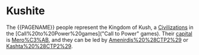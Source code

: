 # Kushite

The {{PAGENAME}} people represent the Kingdom of Kush, a [Civilizations](civilization) in the [Call%20to%20Power%20games]("Call to Power" games). Their [capital](capital) is [Mero%C3%AB](Meroë), and they can be led by [Amenirdis%20%28CTP2%29](Amenirdis) or [Kashta%20%28CTP2%29](Kashta).